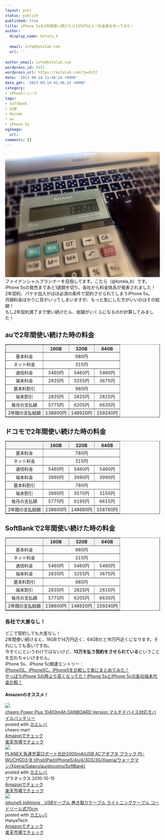 ```yaml
---
layout: post
status: publish
published: true
title: iPhone 5sを2年間使い続けたら13万円以上！料金表を作ってみた！
author:
  display_name: kotala_b

  email: info@kotalab.com
  url: ''

author_email: info@kotalab.com
wordpress_id: 9157
wordpress_url: https://kotalab.com/?p=9157
date: '2013-09-14 11:46:24 +0900'
date_gmt: '2013-09-14 02:46:24 +0900'
category:
- iPhoneニュース
tags:
- SoftBank
- 比較
- docomo
- au
- iPhone 5s
ogImage:
  url:
comments: []
---
```

<p><img src="/wp-content/uploads/iphone5suse2years_130914-546x408.jpg" alt="iphone5suse2years_130914" width="546" height="408" class="alignnone size-large wp-image-9175" /><br />
ファイナンシャルプランナーを目指してます。こたら（@kotala_b）です。<br />
iPhone 5sの発売まであと1週間を切り、各社から料金体系が発表されました！<br />
2年契約、パケホ加入がほぼ必須の条件で契約させられてしまうiPhone 5s。<br />
月額料金ばかりに目がいってしまいますが、もっと気にした方がいいのはその総額！<br />
もし2年契約満了まで使い続けたら、総額がいくらになるのか計算してみました！<br />
</p>
<!--more-->
<h2>auで2年間使い続けた時の料金</h2>
<table border="1" width="100%" align="center">
<tbody>
<tr bgcolor="#f3f3f3" align="center">
<th></th>
<th>16GB</th>
<th>32GB</th>
<th>64GB</th>
</tr>
<tr align="center">
<td>基本料金</td>
<td colspan="3">980円</td>
</tr>
<tr align="center">
<td>ネット料金</td>
<td colspan="3">315円</td>
</tr>
<tr align="center">
<td>通信料金</td>
<td>5460円</td>
<td>5460円</td>
<td>5460円</td>
</tr>
<tr align="center">
<td>端末料金</td>
<td>2835円</td>
<td>3255円</td>
<td>3675円</td>
</tr>
<tr align="center">
<td>基本料割引</td>
<td colspan="3">980円</td>
</tr>
<tr align="center">
<td>端末割引</td>
<td>2835円</td>
<td>2825円</td>
<td>2815円</td>
</tr>
<tr align="center">
<td>毎月の支払額</td>
<td>5775円</td>
<td>6205円</td>
<td>6635円</td>
</tr>
<tr align="center" bgcolor="#f3f3f3">
<td>2年間の支払総額</td>
<td>138600円</td>
<td>148920円</td>
<td>159240円</td>
</tr>
</tbody>
</table>
<h2>ドコモで2年間使い続けた時の料金</h2>
<table border="1" width="100%" align="center">
<tbody>
<tr bgcolor="#f3f3f3" align="center">
<th></th>
<th>16GB</th>
<th>32GB</th>
<th>64GB</th>
</tr>
<tr align="center">
<td>基本料金</td>
<td colspan="3">780円</td>
</tr>
<tr align="center">
<td>ネット料金</td>
<td colspan="3">315円</td>
</tr>
<tr align="center">
<td>通信料金</td>
<td>5460円</td>
<td>5460円</td>
<td>5460円</td>
</tr>
<tr align="center">
<td>端末料金</td>
<td>3990円</td>
<td>3990円</td>
<td>3990円</td>
</tr>
<tr align="center">
<td>基本料割引</td>
<td colspan="3">780円</td>
</tr>
<tr align="center">
<td>端末割引</td>
<td>3990円</td>
<td>3570円</td>
<td>3150円</td>
</tr>
<tr align="center">
<td>毎月の支払額</td>
<td>5775円</td>
<td>6195円</td>
<td>6615円</td>
</tr>
<tr align="center" bgcolor="#f3f3f3">
<td>2年間の支払総額</td>
<td>138600円</td>
<td>148680円</td>
<td>158760円</td>
</tr>
</tbody>
</table>
<h2>SoftBankで2年間使い続けた時の料金</h2>
<table border="1" width="100%" align="center">
<tbody>
<tr bgcolor="#f3f3f3" align="center">
<th></th>
<th>16GB</th>
<th>32GB</th>
<th>64GB</th>
</tr>
<tr align="center">
<td>基本料金</td>
<td colspan="3">980円</td>
</tr>
<tr align="center">
<td>ネット料金</td>
<td colspan="3">315円</td>
</tr>
<tr align="center">
<td>通信料金</td>
<td>5460円</td>
<td>5460円</td>
<td>5460円</td>
</tr>
<tr align="center">
<td>端末料金</td>
<td>2835円</td>
<td>3255円</td>
<td>3675円</td>
</tr>
<tr align="center">
<td>基本料割引</td>
<td colspan="3">980円</td>
</tr>
<tr align="center">
<td>端末割引</td>
<td>2835円</td>
<td>2825円</td>
<td>2815円</td>
</tr>
<tr align="center">
<td>毎月の支払額</td>
<td>5775円</td>
<td>6205円</td>
<td>6635円</td>
</tr>
<tr align="center" bgcolor="#f3f3f3">
<td>2年間の支払総額</td>
<td>138600円</td>
<td>148920円</td>
<td>159240円</td>
</tr>
</tbody>
</table>
<h3>各社で大差なし！</h3>
<p>どこで契約しても大差なし！<br />
2年間使い続けると、16GBで14万円近く、64GBだと16万円近くになります。それにしても高いですね。<br />
今すぐにというわけではないけど、<strong>13万を払う契約をさせられている</strong>ということを忘れちゃいけません。<br />
iPhone 5s、iPhone 5c関連エントリー：<br />
<a href="/iphone5s-iphone5c-iphone5-compare" target="_blank">iPhone5S、iPhone5C、iPhone5を比較して表にまとめてみた！</a><br />
<a href="/iphone-5s-compare" target="_blank">やっぱりiPhone 5の時より高くなってた！iPhone 5sとiPhone 5cの各社端末代金比較！</a></p>
<h4 class="aam">Amazonのオススメ！</h4>
<div class="kaerebalink-box">
<div class="kaerebalink-image"><a href="https://www.amazon.co.jp/exec/obidos/ASIN/B00CY6P968/same-22/ref=nosim/" rel="nofollow" target="_blank"><img src="https://images-fe.ssl-images-amazon.com/images/I/31KsxIFmn0L._SL160_.jpg" style="border: none;" /></a></div>
<div class="kaerebalink-info">
<div class="kaerebalink-name"><a href="https://www.amazon.co.jp/exec/obidos/ASIN/B00CY6P968/same-22/ref=nosim/" rel="nofollow" target="_blank">cheero Power Plus 10400mAh DANBOARD Version マルチデバイス対応モバイルバッテリー</a>
<div class="kaerebalink-powered-date">posted with <a href="https://kaereba.com" rel="nofollow" target="_blank">カエレバ</a></div>
</div>
<div class="kaerebalink-detail"> cheero mart     </div>
<div class="kaerebalink-link1">
<div class="shoplinkamazon"><a href="https://www.amazon.co.jp/gp/search?keywords=cheero%20Power%20Plus%2010400mAh%20DANBOARD%20Version&__mk_ja_JP=%83J%83%5E%83J%83i&tag=same-22" rel="nofollow" target="_blank" title="アマゾン" >Amazonでチェック</a></div>
<div class="shoplinkrakuten"><a href="http://c.af.moshimo.com/af/c/click?a_id=374939&p_id=54&pc_id=54&pl_id=616&s_v=b5Rz2P0601xu&url=http%3A%2F%2Fsearch.rakuten.co.jp%2Fsearch%2Fmall%2Fcheero%2520Power%2520Plus%252010400mAh%2520DANBOARD%2520Version%2F-%2Ff.1-p.1-s.1-sf.0-st.A-v.2%3Fx%3D0" rel="nofollow" target="_blank" title="楽天市場" >楽天市場でチェック</a></div>
</div>
</div>
<div class="booklink-footer"></div>
</div>
<div class="kaerebalink-box">
<div class="kaerebalink-image"><a href="https://www.amazon.co.jp/exec/obidos/ASIN/B0043BX040/same-22/ref=nosim/" rel="nofollow" target="_blank"><img src="https://images-fe.ssl-images-amazon.com/images/I/316MSGmwC7L._SL160_.jpg" style="border: none;" /></a></div>
<div class="kaerebalink-info">
<div class="kaerebalink-name"><a href="https://www.amazon.co.jp/exec/obidos/ASIN/B0043BX040/same-22/ref=nosim/" rel="nofollow" target="_blank">PLANEX 急速充電(2ポート合計2000mA)USB ACアダプタ ブラック PL-WUCHG03-B (iPod/iPad/iPhone5/4s/4/3GS/3G/Xperia/ウォークマン/Xperia/Galaxy/au/docomo/SoftBank)</a>
<div class="kaerebalink-powered-date">posted with <a href="https://kaereba.com" rel="nofollow" target="_blank">カエレバ</a></div>
</div>
<div class="kaerebalink-detail"> プラネックス 2010-10-15    </div>
<div class="kaerebalink-link1">
<div class="shoplinkamazon"><a href="https://www.amazon.co.jp/gp/search?keywords=G%2F3GS%2F4&__mk_ja_JP=%83J%83%5E%83J%83i&tag=same-22" rel="nofollow" target="_blank" title="アマゾン" >Amazonでチェック</a></div>
<div class="shoplinkrakuten"><a href="http://c.af.moshimo.com/af/c/click?a_id=374939&p_id=54&pc_id=54&pl_id=616&s_v=b5Rz2P0601xu&url=http%3A%2F%2Fsearch.rakuten.co.jp%2Fsearch%2Fmall%2FG%252F3GS%252F4%2F-%2Ff.1-p.1-s.1-sf.0-st.A-v.2%3Fx%3D0" rel="nofollow" target="_blank" title="楽天市場" >楽天市場でチェック</a></div>
</div>
</div>
<div class="booklink-footer"></div>
</div>
<div class="kaerebalink-box">
<div class="kaerebalink-image"><a href="https://www.amazon.co.jp/exec/obidos/ASIN/B00AJFB51E/same-22/ref=nosim/" rel="nofollow" target="_blank"><img src="https://images-fe.ssl-images-amazon.com/images/I/51l6YjrxJQL._SL160_.jpg" style="border: none;" /></a></div>
<div class="kaerebalink-info">
<div class="kaerebalink-name"><a href="https://www.amazon.co.jp/exec/obidos/ASIN/B00AJFB51E/same-22/ref=nosim/" rel="nofollow" target="_blank">iphone5 lightning　USBケーブル 巻き取りケーブル ライトニングケーブル コードリール式70cm</a>
<div class="kaerebalink-powered-date">posted with <a href="https://kaereba.com" rel="nofollow" target="_blank">カエレバ</a></div>
</div>
<div class="kaerebalink-detail"> HanyeTech     </div>
<div class="kaerebalink-link1">
<div class="shoplinkamazon"><a href="https://www.amazon.co.jp/gp/search?keywords=iphone5%20lightning%20USB%83P%81%5B%83u%83%8B%20%8A%AA%82%AB%8E%E6%82%E8%83P%81%5B%83u%83%8B%20%83%89%83C%83g%83j%83%93%83O&__mk_ja_JP=%83J%83%5E%83J%83i&tag=same-22" rel="nofollow" target="_blank" title="アマゾン" >Amazonでチェック</a></div>
<div class="shoplinkrakuten"><a href="http://c.af.moshimo.com/af/c/click?a_id=374939&p_id=54&pc_id=54&pl_id=616&s_v=b5Rz2P0601xu&url=http%3A%2F%2Fsearch.rakuten.co.jp%2Fsearch%2Fmall%2Fiphone5%2520lightning%2520USB%25E3%2582%25B1%25E3%2583%25BC%25E3%2583%2596%25E3%2583%25AB%2520%25E5%25B7%25BB%25E3%2581%258D%25E5%258F%2596%25E3%2582%258A%25E3%2582%25B1%25E3%2583%25BC%25E3%2583%2596%25E3%2583%25AB%2520%25E3%2583%25A9%25E3%2582%25A4%25E3%2583%2588%25E3%2583%258B%25E3%2583%25B3%25E3%2582%25B0%2F-%2Ff.1-p.1-s.1-sf.0-st.A-v.2%3Fx%3D0" rel="nofollow" target="_blank" title="楽天市場" >楽天市場でチェック</a></div>
</div>
</div>
<div class="booklink-footer"></div>
</div>
